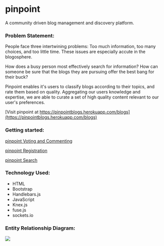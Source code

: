 # pinpoint

A community driven blog management and discovery platform.


### Problem Statement:
People face three intertwining problems: Too much information, too many choices, and too little time. These issues are especially accute in the blogosphere.

How does a busy person most effectively search for information? How can someone be sure that the blogs they are pursuing offer the best bang for their buck?

Pinpoint enables it's users to classify blogs according to their topics, and rate them based on quality. Aggregating our users knowledge and expertise, we are able to curate a set of high quality content relevant to our user's preferences.


[Visit pinpoint at https://pinpointblogs.herokuapp.com/blogs](https://pinpointblogs.herokuapp.com/blogs)

### Getting started:

[pinpoint Voting and Commenting](https://www.youtube.com/embed/mAcB3AQre6c)


[pinpoint Registration](https://www.youtube.com/embed/Zk5u7ppFR9Q)


[pinpoint Search](https://www.youtube.com/embed/JjOyUKJOt_M)


### Technology Used:
* HTML
* Bootstrap
* Handlebars.js
* JavaScript
* Knex.js
* fuse.js
* sockets.io


### Entity Relationship Diagram:
![](public/images/pinpointERD.png)
